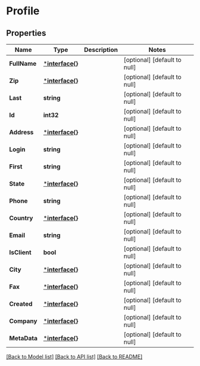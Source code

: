# Profile

## Properties
Name | Type | Description | Notes
------------ | ------------- | ------------- | -------------
**FullName** | [***interface{}**](interface{}.md) |  | [optional] [default to null]
**Zip** | [***interface{}**](interface{}.md) |  | [optional] [default to null]
**Last** | **string** |  | [optional] [default to null]
**Id** | **int32** |  | [optional] [default to null]
**Address** | [***interface{}**](interface{}.md) |  | [optional] [default to null]
**Login** | **string** |  | [optional] [default to null]
**First** | **string** |  | [optional] [default to null]
**State** | [***interface{}**](interface{}.md) |  | [optional] [default to null]
**Phone** | **string** |  | [optional] [default to null]
**Country** | [***interface{}**](interface{}.md) |  | [optional] [default to null]
**Email** | **string** |  | [optional] [default to null]
**IsClient** | **bool** |  | [optional] [default to null]
**City** | [***interface{}**](interface{}.md) |  | [optional] [default to null]
**Fax** | [***interface{}**](interface{}.md) |  | [optional] [default to null]
**Created** | [***interface{}**](interface{}.md) |  | [optional] [default to null]
**Company** | [***interface{}**](interface{}.md) |  | [optional] [default to null]
**MetaData** | [***interface{}**](interface{}.md) |  | [optional] [default to null]

[[Back to Model list]](../README.md#documentation-for-models) [[Back to API list]](../README.md#documentation-for-api-endpoints) [[Back to README]](../README.md)


